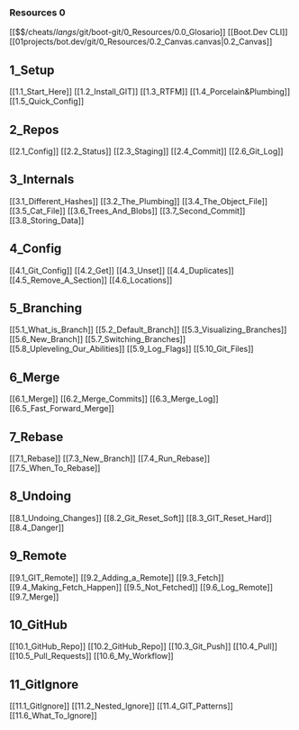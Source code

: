 ### Resources 0 
[[$$$/$cheats/$langs/$git/boot-git/0_Resources/0.0_Glosario]]
[[Boot.Dev CLI]]
[[01projects/bot.dev/git/0_Resources/0.2_Canvas.canvas|0.2_Canvas]]

## 1_Setup

[[1.1_Start_Here]]
[[1.2_Install_GIT]]
[[1.3_RTFM]]
[[1.4_Porcelain&Plumbing]]
[[1.5_Quick_Config]]

## 2_Repos

[[2.1_Config]]
[[2.2_Status]]
[[2.3_Staging]]
[[2.4_Commit]]
[[2.6_Git_Log]]

## 3_Internals

[[3.1_Different_Hashes]]
[[3.2_The_Plumbing]]
[[3.4_The_Object_File]]
[[3.5_Cat_File]]
[[3.6_Trees_And_Blobs]]
[[3.7_Second_Commit]]
[[3.8_Storing_Data]]

## 4_Config

[[4.1_Git_Config]]
[[4.2_Get]]
[[4.3_Unset]]
[[4.4_Duplicates]]
[[4.5_Remove_A_Section]]
[[4.6_Locations]]

## 5_Branching

[[5.1_What_is_Branch]]
[[5.2_Default_Branch]]
[[5.3_Visualizing_Branches]]
[[5.6_New_Branch]]
[[5.7_Switching_Branches]]
[[5.8_Upleveling_Our_Abilities]]
[[5.9_Log_Flags]]
[[5.10_Git_Files]]

## 6_Merge

[[6.1_Merge]]
[[6.2_Merge_Commits]]
[[6.3_Merge_Log]]
[[6.5_Fast_Forward_Merge]]

## 7_Rebase

[[7.1_Rebase]]
[[7.3_New_Branch]]
[[7.4_Run_Rebase]]
[[7.5_When_To_Rebase]]

## 8_Undoing

[[8.1_Undoing_Changes]]
[[8.2_Git_Reset_Soft]]
[[8.3_GIT_Reset_Hard]]
[[8.4_Danger]]

## 9_Remote

[[9.1_GIT_Remote]]
[[9.2_Adding_a_Remote]]
[[9.3_Fetch]]
[[9.4_Making_Fetch_Happen]]
[[9.5_Not_Fetched]]
[[9.6_Log_Remote]]
[[9.7_Merge]]

## 10_GitHub

[[10.1_GitHub_Repo]]
[[10.2_GitHub_Repo]]
[[10.3_Git_Push]]
[[10.4_Pull]]
[[10.5_Pull_Requests]]
[[10.6_My_Workflow]]

## 11_GitIgnore

[[11.1_GitIgnore]]
[[11.2_Nested_Ignore]]
[[11.4_GIT_Patterns]]
[[11.6_What_To_Ignore]]

